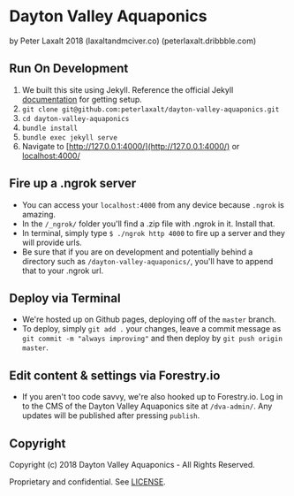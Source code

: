 # Dayton Valley Aquaponics
by Peter Laxalt 2018 (laxaltandmciver.co) (peterlaxalt.dribbble.com)

## Run On Development
1. We built this site using Jekyll.  Reference the official Jekyll [documentation](https://jekyllrb.com/docs/installation/) for getting setup.
2. `git clone git@github.com:peterlaxalt/dayton-valley-aquaponics.git`
3. `cd dayton-valley-aquaponics`
4. `bundle install`
5. `bundle exec jekyll serve`
6. Navigate to [http://127.0.0.1:4000/](http://127.0.0.1:4000/) or [localhost:4000/](localhost:4000/)

## Fire up a .ngrok server
- You can access your ```localhost:4000``` from any device because ```.ngrok``` is amazing.
- In the ```/_ngrok/``` folder you'll find a .zip file with .ngrok in it. Install that.
- In terminal, simply type ```$ ./ngrok http 4000``` to fire up a server and they will provide urls.
- Be sure that if you are on development and potentially behind a directory such as ```/dayton-valley-aquaponics/```, you'll have to append that to your .ngrok url.

## Deploy via Terminal
- We're hosted up on Github pages, deploying off of the ```master``` branch.
- To deploy, simply ```git add .``` your changes, leave a commit message as ```git commit -m "always improving"``` and then deploy by ```git push origin master```.

## Edit content & settings via Forestry.io
- If you aren't too code savvy, we're also hooked up to Forestry.io. Log in to the CMS of the Dayton Valley Aquaponics site at ```/dva-admin/```. Any updates will be published after pressing ```publish```.



## Copyright

Copyright (c) 2018 Dayton Valley Aquaponics - All Rights Reserved.

Proprietary and confidential. See [LICENSE](/LICENSE).
